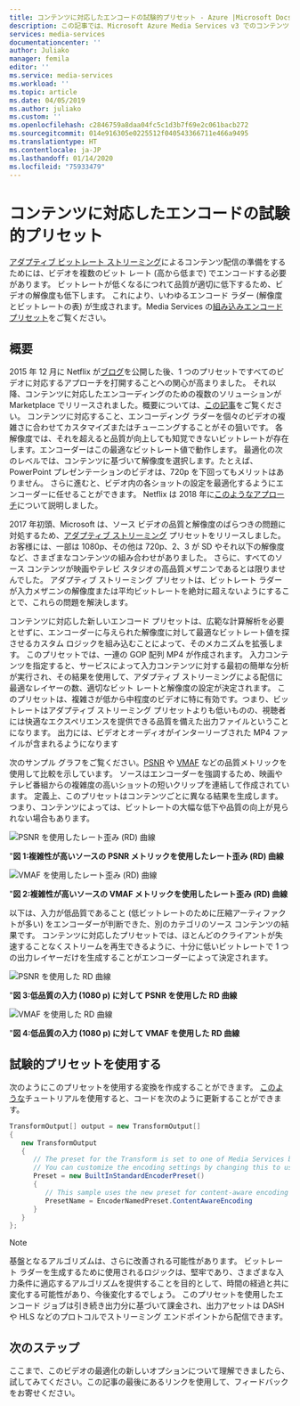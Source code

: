 ```yaml
---
title: コンテンツに対応したエンコードの試験的プリセット - Azure |Microsoft Docs
description: この記事では、Microsoft Azure Media Services v3 でのコンテンツに対応したエンコードについて説明します。
services: media-services
documentationcenter: ''
author: Juliako
manager: femila
editor: ''
ms.service: media-services
ms.workload: ''
ms.topic: article
ms.date: 04/05/2019
ms.author: juliako
ms.custom: ''
ms.openlocfilehash: c2846759a8daa04fc5c1d3b7f69e2c061bacb272
ms.sourcegitcommit: 014e916305e0225512f040543366711e466a9495
ms.translationtype: HT
ms.contentlocale: ja-JP
ms.lasthandoff: 01/14/2020
ms.locfileid: "75933479"
---
```

# <a name="experimental-preset-for-content-aware-encoding"></a>コンテンツに対応したエンコードの試験的プリセット

[アダプティブ ビットレート ストリーミング](https://en.wikipedia.org/wiki/Adaptive_bitrate_streaming)によるコンテンツ配信の準備をするためには、ビデオを複数のビット レート (高から低まで) でエンコードする必要があります。 ビットレートが低くなるにつれて品質が適切に低下するため、ビデオの解像度も低下します。 これにより、いわゆるエンコード ラダー (解像度とビットレートの表) が生成されます。Media Services の[組み込みエンコード プリセット](https://docs.microsoft.com/rest/api/media/transforms/createorupdate#encodernamedpreset)をご覧ください。

## <a name="overview"></a>概要

2015 年 12 月に Netflix が[ブログ](https://medium.com/netflix-techblog/per-title-encode-optimization-7e99442b62a2)を公開した後、1 つのプリセットですべてのビデオに対応するアプローチを打開することへの関心が高まりました。 それ以降、コンテンツに対応したエンコーディングのための複数のソリューションが Marketplace でリリースされました。概要については、[この記事](https://www.streamingmedia.com/Articles/Editorial/Featured-Articles/Buyers-Guide-to-Per-Title-Encoding-130676.aspx)をご覧ください。 コンテンツに対応すること、エンコーディング ラダーを個々のビデオの複雑さに合わせてカスタマイズまたはチューニングすることがその狙いです。 各解像度では、それを超えると品質が向上しても知覚できないビットレートが存在します。エンコーダーはこの最適なビットレート値で動作します。 最適化の次のレベルでは、コンテンツに基づいて解像度を選択します。たとえば、PowerPoint プレゼンテーションのビデオは、720p を下回ってもメリットはありません。 さらに進むと、ビデオ内の各ショットの設定を最適化するようにエンコーダーに任せることができます。 Netflix は 2018 年に[このようなアプローチ](https://medium.com/netflix-techblog/optimized-shot-based-encodes-now-streaming-4b9464204830)について説明しました。

2017 年初頭、Microsoft は、ソース ビデオの品質と解像度のばらつきの問題に対処するため、[アダプティブ ストリーミング](autogen-bitrate-ladder.md) プリセットをリリースしました。 お客様には、一部は 1080p、その他は 720p、2、3 が SD やそれ以下の解像度など、さまざまなコンテンツの組み合わせがありました。 さらに、すべてのソース コンテンツが映画やテレビ スタジオの高品質メザニンであるとは限りませんでした。 アダプティブ ストリーミング プリセットは、ビットレート ラダーが入力メザニンの解像度または平均ビットレートを絶対に超えないようにすることで、これらの問題を解決します。

コンテンツに対応した新しいエンコード プリセットは、広範な計算解析を必要とせずに、エンコーダーに与えられた解像度に対して最適なビットレート値を探させるカスタム ロジックを組み込むことによって、そのメカニズムを拡張します。 このプリセットでは、一連の GOP 配列 MP4 が作成されます。 入力コンテンツを指定すると、サービスによって入力コンテンツに対する最初の簡単な分析が実行され、その結果を使用して、アダプティブ ストリーミングによる配信に最適なレイヤーの数、適切なビット レートと解像度の設定が決定されます。 このプリセットは、複雑さが低から中程度のビデオに特に有効です。つまり、ビットレートはアダプティブ ストリーミング プリセットよりも低いものの、視聴者には快適なエクスペリエンスを提供できる品質を備えた出力ファイルということになります。 出力には、ビデオとオーディオがインターリーブされた MP4 ファイルが含まれるようになります

次のサンプル グラフをご覧ください。[PSNR](https://en.wikipedia.org/wiki/Peak_signal-to-noise_ratio) や [VMAF](https://en.wikipedia.org/wiki/Video_Multimethod_Assessment_Fusion) などの品質メトリックを使用して比較を示しています。 ソースはエンコーダーを強調するため、映画やテレビ番組からの複雑度の高いショットの短いクリップを連結して作成されています。 定義上、このプリセットはコンテンツごとに異なる結果を生成します。つまり、コンテンツによっては、ビットレートの大幅な低下や品質の向上が見られない場合もあります。

![PSNR を使用したレート歪み (RD) 曲線](media/cae-experimental/msrv1.png)

"**図 1:複雑性が高いソースの PSNR メトリックを使用したレート歪み (RD) 曲線**

![VMAF を使用したレート歪み (RD) 曲線](media/cae-experimental/msrv2.png)

"**図 2:複雑性が高いソースの VMAF メトリックを使用したレート歪み (RD) 曲線**

以下は、入力が低品質であること (低ビットレートのために圧縮アーティファクトが多い) をエンコーダーが判断できた、別のカテゴリのソース コンテンツの結果です。 コンテンツに対応したプリセットでは、ほとんどのクライアントが失速することなくストリームを再生できるように、十分に低いビットレートで 1 つの出力レイヤーだけを生成することがエンコーダーによって決定されます。

![PSNR を使用した RD 曲線](media/cae-experimental/msrv3.png)

"**図 3:低品質の入力 (1080 p) に対して PSNR を使用した RD 曲線**

![VMAF を使用した RD 曲線](media/cae-experimental/msrv4.png)

"**図 4:低品質の入力 (1080 p) に対して VMAF を使用した RD 曲線**

## <a name="use-the-experimental-preset"></a>試験的プリセットを使用する

次のようにこのプリセットを使用する変換を作成することができます。 [このような](stream-files-tutorial-with-api.md)チュートリアルを使用すると、コードを次のように更新することができます。

```csharp
TransformOutput[] output = new TransformOutput[]
{
   new TransformOutput
   {
      // The preset for the Transform is set to one of Media Services built-in sample presets.
      // You can customize the encoding settings by changing this to use "StandardEncoderPreset" class.
      Preset = new BuiltInStandardEncoderPreset()
      {
         // This sample uses the new preset for content-aware encoding
         PresetName = EncoderNamedPreset.ContentAwareEncoding
      }
   }
};
```

> [!NOTE]
> 基盤となるアルゴリズムは、さらに改善される可能性があります。 ビットレート ラダーを生成するために使用されるロジックは、堅牢であり、さまざまな入力条件に適応するアルゴリズムを提供することを目的として、時間の経過と共に変化する可能性があり、今後変化するでしょう。 このプリセットを使用したエンコード ジョブは引き続き出力分に基づいて課金され、出力アセットは DASH や HLS などのプロトコルでストリーミング エンドポイントから配信できます。

## <a name="next-steps"></a>次のステップ

ここまで、このビデオの最適化の新しいオプションについて理解できましたら、試してみてください。この記事の最後にあるリンクを使用して、フィードバックをお寄せください。
